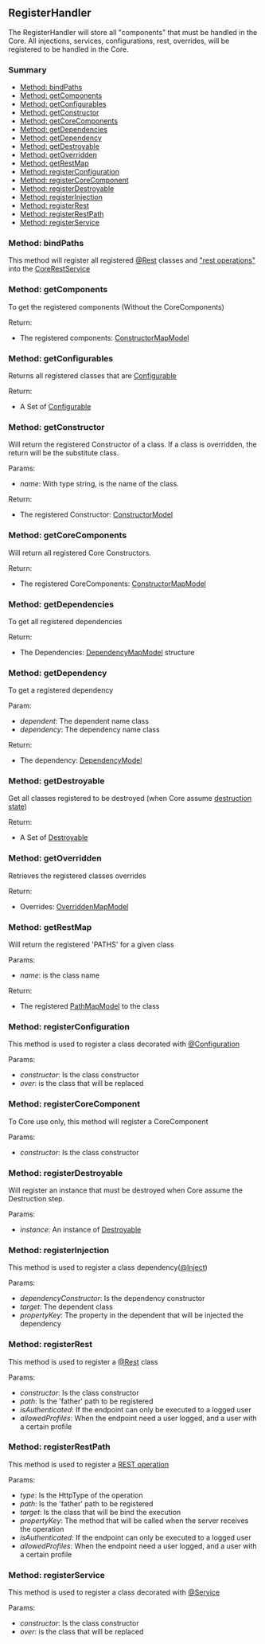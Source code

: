 ## RegisterHandler

The RegisterHandler will store all "components" that must be handled in the Core.
All injections, services, configurations, rest, overrides, will be registered to be handled in the Core.

### Summary

 - [Method: bindPaths](#method-bindpaths)
 - [Method: getComponents](#method-getcomponents)
 - [Method: getConfigurables](#method-getconfigurables)
 - [Method: getConstructor](#method-getconstructor)
 - [Method: getCoreComponents](#method-getconstructor)
 - [Method: getDependencies](#method-getdependencies)
 - [Method: getDependency](#method-getdependency)
 - [Method: getDestroyable](#method-getdestroyable)
 - [Method: getOverridden](#method-getoverridden)
 - [Method: getRestMap](#method-getrestmap)
 - [Method: registerConfiguration](#method-registerconfiguration)
 - [Method: registerCoreComponent](#method-registercorecomponent)
 - [Method: registerDestroyable](#method-registerdestroyable)
 - [Method: registerInjection](#method-registerinjection)
 - [Method: registerRest](#method-registerrest)
 - [Method: registerRestPath](#method-registerrestpath)
 - [Method: registerService](#method-registerservice)

### Method: bindPaths

This method will register all registered [@Rest](documentation/the-way/core/decorator/core-decorators.md#rest) classes and ["rest operations"](documentation/the-way/core/decorator/rest-decorators.md) into the [CoreRestService](documentation/the-way/core/service/core-rest-service.md)

### Method: getComponents

To get the registered components (Without the CoreComponents)

Return:

 - The registered components: [ConstructorMapModel](documentation/the-way/core/shared/model/constructor-map-model.md)

### Method: getConfigurables

Returns all registered classes that are [Configurable](documentation/the-way/core/shared/abstract/configurable.md)

Return:

 - A Set of [Configurable](documentation/the-way/core/shared/abstract/configurable.md)

### Method: getConstructor

Will return the registered Constructor of a class.
If a class is overridden, the return will be the substitute class.

Params:

 - *name*: With type string, is the name of the class.


Return:

 - The registered Constructor: [ConstructorModel](documentation/the-way/core/shared/model/constructor-model.md)

### Method: getCoreComponents

Will return all registered Core Constructors.

Return:

 - The registered CoreComponents: [ConstructorMapModel](documentation/the-way/core/shared/model/constructor-map-model.md)

### Method: getDependencies

To get all registered dependencies

Return:

- The Dependencies: [DependencyMapModel](documentation/the-way/core/shared/model/dependency-map-model.md) structure

### Method: getDependency

To get a registered dependency

Param:

 - *dependent*: The dependent name class
 - *dependency*: The dependency name class

Return:

- The dependency: [DependencyModel](documentation/the-way/core/shared/model/dependency-model.md)

### Method: getDestroyable

Get all classes registered to be destroyed (when Core assume [destruction state](documentation/the-way/core/core.md#step-destruction))

Return:

 - A Set of [Destroyable](documentation/the-way/core/shared/abstract/destroyable.md)

### Method: getOverridden

Retrieves the registered classes overrides

Return:

 - Overrides: [OverriddenMapModel](documentation/the-way/core/shared/model/overridden-map-model.md)

### Method: getRestMap

Will return the registered 'PATHS' for a given class

Params:

 - *name*: is the class name

Return:

 - The registered [PathMapModel](documentation/the-way/core/shared/model/path-map-model.md) to the class

### Method: registerConfiguration

This method is used to register a class decorated with [@Configuration](documentation/the-way/core/decorator/core-decorators.md#configuration)

Params:

 - *constructor*: Is the class constructor
 - *over*: is the class that will be replaced

### Method: registerCoreComponent

To Core use only, this method will register a CoreComponent

Params:

- *constructor*: Is the class constructor

### Method: registerDestroyable

Will register an instance that must be destroyed when Core assume the Destruction step.

Params:

 - *instance*: An instance of [Destroyable](documentation/the-way/core/shared/abstract/destroyable.md)

### Method: registerInjection

This method is used to register a class dependency([@Inject](documentation/the-way/core/decorator/core-decorators.md#inject))

Params:

 - *dependencyConstructor*: Is the dependency constructor
 - *target*: The dependent class
 - *propertyKey*: The property in the dependent that will be injected the dependency

### Method: registerRest

This method is used to register a [@Rest](documentation/the-way/core/decorator/core-decorators.md#rest) class

Params:

 - *constructor*: Is the class constructor
 - *path*: Is the 'father' path to be registered
 - *isAuthenticated*: If the endpoint can only be executed to a logged user
 - *allowedProfiles*: When the endpoint need a user logged, and a user with a certain profile

### Method: registerRestPath

This method is used to register a [REST operation](documentation/the-way/core/decorator/rest-decorators.md)

Params:

- *type*: Is the HttpType of the operation
- *path*: Is the 'father' path to be registered
- *target*: Is the class that will be bind the execution
- *propertyKey*: The method that will be called when the server receives the operation
- *isAuthenticated*: If the endpoint can only be executed to a logged user
- *allowedProfiles*: When the endpoint need a user logged, and a user with a certain profile

### Method: registerService

This method is used to register a class decorated with [@Service](documentation/the-way/core/decorator/core-decorators.md#service)

Params:

- *constructor*: Is the class constructor
- *over*: is the class that will be replaced